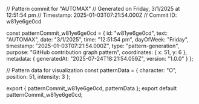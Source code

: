 // Pattern commit for "AUTOMAX"
// Generated on Friday, 3/1/2025 at 12:51:54 pm
// Timestamp: 2025-01-03T07:21:54.000Z
// Commit ID: w81ye6ge0cd

const patternCommit_w81ye6ge0cd = {
  id: "w81ye6ge0cd",
  text: "AUTOMAX",
  date: "3/1/2025",
  time: "12:51:54 pm",
  dayOfWeek: "Friday",
  timestamp: "2025-01-03T07:21:54.000Z",
  type: "pattern-generation",
  purpose: "GitHub contribution graph pattern",
  coordinates: {
    x: 51,
    y: 6
  },
  metadata: {
    generatedAt: "2025-07-24T18:21:54.059Z",
    version: "1.0.0"
  }
};

// Pattern data for visualization
const patternData = {
  character: "O",
  position: 51,
  intensity: 3
};

export { patternCommit_w81ye6ge0cd, patternData };
export default patternCommit_w81ye6ge0cd;
